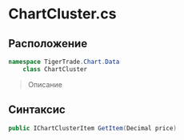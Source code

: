 
# ChartCluster.cs
## Расположение
```csharp
namespace TigerTrade.Chart.Data  
    class ChartCluster
```

> Описание

## Синтаксис
```csharp
public IChartClusterItem GetItem(Decimal price)
```
